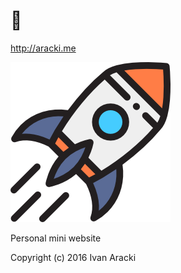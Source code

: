 # 👋
 http://aracki.me

![Alt text](/img/space-ship.png "Space ship")

 Personal mini website
 
 Copyright (c) 2016 Ivan Aracki
